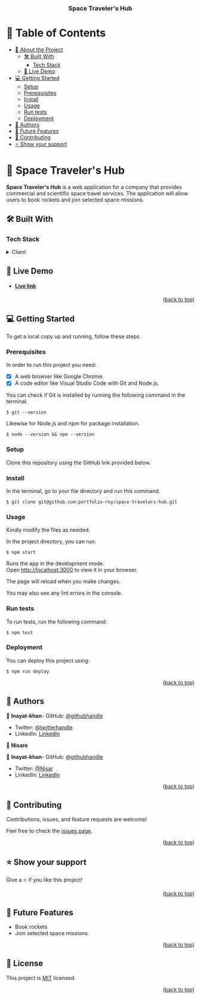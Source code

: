 <a name="readme-top"></a>

<div align="center">
  <h3><b>Space Traveler's Hub</b></h3>
</div>

# 📗 Table of Contents

- [📖 About the Project](#about-project)
  - [🛠 Built With](#built-with)
    - [Tech Stack](#tech-stack)
  - [🚀 Live Demo](#live-demo)
- [💻 Getting Started](#getting-started)
  - [Setup](#setup)
  - [Prerequisites](#prerequisites)
  - [Install](#install)
  - [Usage](#usage)
  - [Run tests](#run-tests)
  - [Deployment](#triangular_flag_on_post-deployment)
- [👥 Authors](#authors)
- [🔭 Future Features](#future-features)
- [🤝 Contributing](#contributing)
- [⭐️ Show your support](#support)

<!-- PROJECT DESCRIPTION -->

# 📖 Space Traveler's Hub <a name="about-project"></a>

<b>Space Traveler's Hub</b> is a web application for a company that provides commercial and scientific space travel services. The application will allow users to book rockets and join selected space missions.

## 🛠 Built With <a name="built-with"></a>

### Tech Stack <a name="tech-stack"></a>

<details>
  <summary>Client</summary>
  <ul>
    <li><a href="https://reactjs.org/">React.js</a></li>
  </ul>
</details>

## 🚀 Live Demo <a name="live-demo"></a>

- #### [Live link](https://space-travelers-hub-zxf9.onrender.com)

<p align="right">(<a href="#readme-top">back to top</a>)</p>

<!-- GETTING STARTED -->

## 💻 Getting Started <a name="getting-started"></a>

To get a local copy up and running, follow these steps.

### Prerequisites

In order to run this project you need:

- [x] A web browser like Google Chrome.
- [x] A code editor like Visual Studio Code with Git and Node.js.

You can check if Git is installed by running the following command in the terminal.

```
$ git --version
```

Likewise for Node.js and npm for package installation.

```
$ node --version && npm --version
```

### Setup

Clone this repository using the GitHub link provided below.

### Install

In the terminal, go to your file directory and run this command.

```
$ git clone git@github.com:portfolio-roy/space-travelers-hub.git
```

### Usage

Kindly modify the files as needed.

In the project directory, you can run:

```
$ npm start
```

Runs the app in the development mode.\
Open [http://localhost:3000](http://localhost:3000) to view it in your browser.

The page will reload when you make changes.

You may also see any lint errors in the console.

### Run tests

To run tests, run the following command:

```
$ npm test
```

### Deployment

You can deploy this project using:

```
$ npm run deploy
```

<p align="right">(<a href="#readme-top">back to top</a>)</p>

<!-- AUTHORS -->

## 👥 Authors <a name="authors"></a>

:bust_in_silhouette: **Inayat-khan**- GitHub: [@githubhandle](https://github.com/Khanetmoi)
- Twitter: [@twitterhandle](https://twitter.com/InayatVan)
- LinkedIn: [LinkedIn](https://www.linkedin.com/in/khan-bitsindou-b37178228/)

👤 **Nisare**

:bust_in_silhouette: **Inayat-khan**- GitHub: [@githubhandle](https://github.com/MNisarAli)
- Twitter: [@Nisar](https://twitter.com/edube_winne)
- LinkedIn: [LinkedIn](https://linkedin.com/in/winfred-edube-9820a422a/)

<p align="right">(<a href="#readme-top">back to top</a>)</p>

## 🤝 Contributing <a name="contributing"></a>

Contributions, issues, and feature requests are welcome!

Feel free to check the [issues page](../../issues/).

<p align="right">(<a href="#readme-top">back to top</a>)</p>

## ⭐️ Show your support <a name="support"></a>

Give a ⭐️ if you like this project!

<p align="right">(<a href="#readme-top">back to top</a>)</p>

## 🔭 Future Features <a name="future-features"></a>

- Book rockets
- Join selected space missions

<p align="right">(<a href="#readme-top">back to top</a>)</p>
<!-- LICENSE -->

## 📝 License <a name="license"></a>

This project is [MIT](./LICENSE) licensed.

<p align="right">(<a href="#readme-top">back to top</a>)</p>
